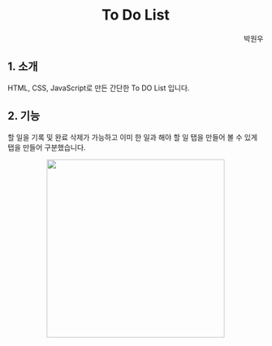 <h1 align="center">To Do List</h1>

<div align="end">박원우</div>

<h2>1. 소개</h2>


HTML, CSS, JavaScript로 만든 간단한 To DO List 입니다.  

<h2>2. 기능</h2>


할 일을 기록 및 완료 삭제가 가능하고 이미 한 일과 해야 할 일 탭을 만들어 볼 수 있게 탭을 만들어 구분했습니다.

<div align="center"><img src="https://github.com/user-attachments/assets/3be4e8e7-eead-4911-978d-2df8210887fb" height="350"></div>
